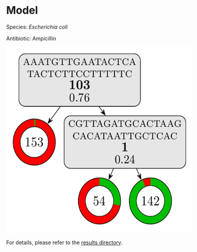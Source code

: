 
# Model

Species: *Escherichia coli*

Antibiotic: Ampicillin

<img src="./model.png" width=500 height=500 />

For details, please refer to the [results directory](../../../../../results/cart_b/escherichia%20coli/ampicillin/repeat_9/).

